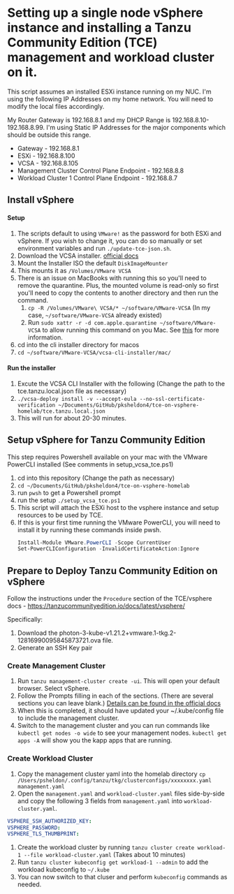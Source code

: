 # Setting up a single node vSphere instance and installing a Tanzu Community Edition (TCE) management and workload cluster on it.

This script assumes an installed ESXi instance running on my NUC.
I'm using the following IP Addresses on my home network. You will need to modify the local files accordingly.

My Router Gateway is 192.168.8.1 and my DHCP Range is 192.168.8.10-192.168.8.99. I'm using Static IP Addresses for the major components which should be outside this range.

- Gateway - 192.168.8.1
- ESXi - 192.168.8.100
- VCSA - 192.168.8.105
- Management Cluster Control Plane Endpoint - 192.168.8.8
- Workload Cluster 1 Control Plane Endpoint - 192.168.8.7

## Install vSphere

#### Setup

1. The scripts default to using `VMware!` as the password for both ESXi and vSphere. If you wish to change it, you can do so manually or set environment variables and run `./update-tce-json.sh`.
1. Download the VCSA installer. [official docs](https://docs.vmware.com/en/VMware-vSphere/7.0/com.vmware.vcenter.install.doc/GUID-11468F6F-0D8C-41B1-82C9-29284630A4FF.html)
1. Mount the Installer ISO the default `DiskImageMounter`
1. This mounts it as `/Volumes/VMware VCSA`
1. There is an issue on MacBooks with running this so you'll need to remove the quarantine. Plus, the mounted volume is read-only so first you'll need to copy the contents to another directory and then run the command.
   1. `cp -R /Volumes/VMware\ VCSA/* ~/software/VMware-VCSA` (In my case, `~/software/VMware-VCSA` already existed)
   1. Run `sudo xattr -r -d com.apple.quarantine ~/software/VMware-VCSA` to allow running this command on you Mac. See [this](https://williamlam.com/2020/02/how-to-exclude-vcsa-ui-cli-installer-from-macos-catalina-security-gatekeeper.html) for more information.
1. cd into the cli installer directory for macos
1. `cd ~/software/VMware-VCSA/vcsa-cli-installer/mac/`

#### Run the installer

1. Excute the VCSA CLI Installer with the following (Change the path to the tce.tanzu.local.json file as necessary)
1. `./vcsa-deploy install -v --accept-eula --no-ssl-certificate-verification ~/Documents/GitHub/pksheldon4/tce-on-vsphere-homelab/tce.tanzu.local.json`
1. This will run for about 20-30 minutes.

## Setup vSphere for Tanzu Community Edition

This step requires Powershell available on your mac with the VMware PowerCLI installed (See comments in setup_vcsa_tce.ps1)

1. cd into this repository (Change the path as necessary)
1. `cd ~/Documents/GitHub/pksheldon4/tce-on-vsphere-homelab`
1. run `pwsh` to get a Powershell prompt
1. run the setup `./setup_vcsa_tce.ps1`
1. This script will attach the ESXi host to the vsphere instance and setup resources to be used by TCE.
1. If this is your first time running the VMware PowerCLI, you will need to install it by running these commands inside pwsh.
   ```Powershell
   Install-Module VMware.PowerCLI -Scope CurrentUser
   Set-PowerCLIConfiguration -InvalidCertificateAction:Ignore
   ```

## Prepare to Deploy Tanzu Community Edition on vSphere

Follow the instructions under the `Procedure` section of the TCE/vsphere docs - https://tanzucommunityedition.io/docs/latest/vsphere/

Specifically:

1. Download the photon-3-kube-v1.21.2+vmware.1-tkg.2-12816990095845873721.ova file.
1. Generate an SSH Key pair

### Create Management Cluster

1. Run `tanzu management-cluster create -ui`. This will open your default browser. Select vSphere.
1. Follow the Prompts filling in each of the sections. (There are several sections you can leave blank.) [Details can be found in the official docs](https://tanzucommunityedition.io/docs/latest/vsphere-install-mgmt/)
1. When this is completed, it should have updated your ~/.kube/config file to include the management cluster.
1. Switch to the management cluster and you can run commands like `kubectl get nodes -o wide` to see your management nodes. `kubectl get apps -A` will show you the kapp apps that are running.

### Create Workload Cluster

1. Copy the management cluster yaml into the homelab directory `cp /Users/psheldon/.config/tanzu/tkg/clusterconfigs/xxxxxxxx.yaml management.yaml`
1. Open the `management.yaml` and `workload-cluster.yaml` files side-by-side and copy the following 3 fields from `management.yaml` into `workload-cluster.yaml`.

```yml
VSPHERE_SSH_AUTHORIZED_KEY:
VSPHERE_PASSWORD:
VSPHERE_TLS_THUMBPRINT:
```

1. Create the workload cluster by running `tanzu cluster create workload-1 --file workload-cluster.yaml` (Takes about 10 minutes)
1. Run `tanzu cluster kubeconfig get workload-1 --admin` to add the workload kubeconfig to `~/.kube`
1. You can now switch to that cluser and perform `kubeconfig` commands as needed.

